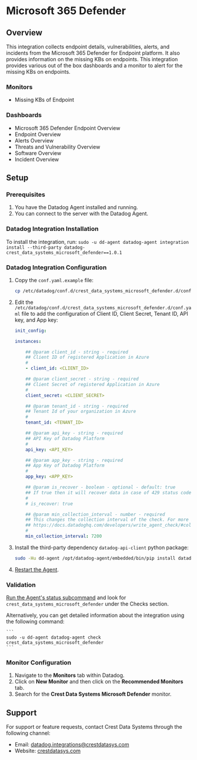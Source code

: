 # Microsoft 365 Defender

## Overview

This integration collects endpoint details, vulnerabilities, alerts, and incidents from the Microsoft 365 Defender for Endpoint platform. It also provides information on the missing KBs on endpoints. This integration provides various out of the box dashboards and a monitor to alert for the missing KBs on endpoints.

### Monitors

 - Missing KBs of Endpoint

### Dashboards

 - Microsoft 365 Defender Endpoint Overview
 - Endpoint Overview
 - Alerts Overview
 - Threats and Vulnerability Overview
 - Software Overview
 - Incident Overview

## Setup

### Prerequisites

1. You have the Datadog Agent installed and running. 
2. You can connect to the server with the Datadog Agent.

### Datadog Integration Installation

To install the integration, run: `sudo -u dd-agent datadog-agent integration install --third-party datadog-crest_data_systems_microsoft_defender==1.0.1`

### Datadog Integration Configuration

1. Copy the `conf.yaml.example` file:

   ```sh
   cp /etc/datadog/conf.d/crest_data_systems_microsoft_defender.d/conf.yaml.example /etc/datadog/conf.d/crest_data_systems_microsoft_defender.d/conf.yaml
   ```

2. Edit the `/etc/datadog/conf.d/crest_data_systems_microsoft_defender.d/conf.yaml` file to add the configuration of Client ID, Client Secret, Tenant ID, API key, and App key:

   ```yaml
   init_config:
   
   instances:
   
       ## @param client_id - string - required
       ## Client ID of registered Application in Azure
       #
       - client_id: <CLIENT_ID>
   
       ## @param client_secret - string - required
       ## Client Secret of registered Application in Azure
       #
       client_secret: <CLIENT_SECRET>
   
       ## @param tenant_id - string - required
       ## Tenant Id of your organization in Azure
       #
       tenant_id: <TENANT_ID>
   
       ## @param api_key - string - required
       ## API Key of Datadog Platform
       #
       api_key: <API_KEY>
   
       ## @param app_key - string - required
       ## App Key of Datadog Platform
       #
       app_key: <APP_KEY>
   
       ## @param is_recover - boolean - optional - default: true
       ## If true then it will recover data in case of 429 status code.
       #
       # is_recover: true
   
       ## @param min_collection_interval - number - required
       ## This changes the collection interval of the check. For more information, see:
       ## https://docs.datadoghq.com/developers/write_agent_check/#collection-interval
       #
       min_collection_interval: 7200
   ```

3. Install the third-party dependency `datadog-api-client` python package:

   ```sh
   sudo -Hu dd-agent /opt/datadog-agent/embedded/bin/pip install datadog-api-client
   ```

4. [Restart the Agent](https://docs.datadoghq.com/agent/guide/agent-commands/?tab=agentv6v7#start-stop-and-restart-the-agent).

### Validation

[Run the Agent's status subcommand](https://docs.datadoghq.com/agent/guide/agent-commands/#agent-status-and-information) and look for `crest_data_systems_microsoft_defender` under the Checks section. 
 
Alternatively, you can get detailed information about the integration using the following command:

    ```
    sudo -u dd‐agent datadog-agent check crest_data_systems_microsoft_defender
    ```

### Monitor Configuration

 1. Navigate to the **Monitors** tab within Datadog.
 2. Click on **New Monitor** and then click on the **Recommended Monitors** tab.
 3. Search for the **Crest Data Systems Microsoft Defender** monitor.

## Support

For support or feature requests, contact Crest Data Systems through the following channel:

 - Email: datadog.integrations@crestdatasys.com
 - Website: [crestdatasys.com](https://www.crestdatasys.com/microsoft-365-defender-integration/)
 